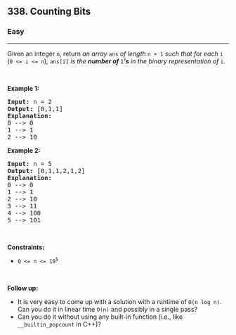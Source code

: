 <h2>338. Counting Bits</h2><h3>Easy</h3><hr><div style="user-select: auto;"><p style="user-select: auto;">Given an integer <code style="user-select: auto;">n</code>, return <em style="user-select: auto;">an array </em><code style="user-select: auto;">ans</code><em style="user-select: auto;"> of length </em><code style="user-select: auto;">n + 1</code><em style="user-select: auto;"> such that for each </em><code style="user-select: auto;">i</code><em style="user-select: auto;"> </em>(<code style="user-select: auto;">0 &lt;= i &lt;= n</code>)<em style="user-select: auto;">, </em><code style="user-select: auto;">ans[i]</code><em style="user-select: auto;"> is the <strong style="user-select: auto;">number of </strong></em><code style="user-select: auto;">1</code><em style="user-select: auto;"><strong style="user-select: auto;">'s</strong> in the binary representation of </em><code style="user-select: auto;">i</code>.</p>

<p style="user-select: auto;">&nbsp;</p>
<p style="user-select: auto;"><strong style="user-select: auto;">Example 1:</strong></p>

<pre style="user-select: auto;"><strong style="user-select: auto;">Input:</strong> n = 2
<strong style="user-select: auto;">Output:</strong> [0,1,1]
<strong style="user-select: auto;">Explanation:</strong>
0 --&gt; 0
1 --&gt; 1
2 --&gt; 10
</pre>

<p style="user-select: auto;"><strong style="user-select: auto;">Example 2:</strong></p>

<pre style="user-select: auto;"><strong style="user-select: auto;">Input:</strong> n = 5
<strong style="user-select: auto;">Output:</strong> [0,1,1,2,1,2]
<strong style="user-select: auto;">Explanation:</strong>
0 --&gt; 0
1 --&gt; 1
2 --&gt; 10
3 --&gt; 11
4 --&gt; 100
5 --&gt; 101
</pre>

<p style="user-select: auto;">&nbsp;</p>
<p style="user-select: auto;"><strong style="user-select: auto;">Constraints:</strong></p>

<ul style="user-select: auto;">
	<li style="user-select: auto;"><code style="user-select: auto;">0 &lt;= n &lt;= 10<sup style="user-select: auto;">5</sup></code></li>
</ul>

<p style="user-select: auto;">&nbsp;</p>
<p style="user-select: auto;"><strong style="user-select: auto;">Follow up:</strong></p>

<ul style="user-select: auto;">
	<li style="user-select: auto;">It is very easy to come up with a solution with a runtime of <code style="user-select: auto;">O(n log n)</code>. Can you do it in linear time <code style="user-select: auto;">O(n)</code> and possibly in a single pass?</li>
	<li style="user-select: auto;">Can you do it without using any built-in function (i.e., like <code style="user-select: auto;">__builtin_popcount</code> in C++)?</li>
</ul>
</div>